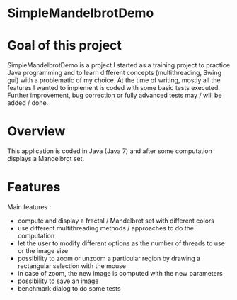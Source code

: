 SimpleMandelbrotDemo
====================

# Goal of this project
SimpleMandelbrotDemo is a project I started as a training project to practice Java programming and to learn different concepts (multithreading, Swing gui) with a problematic of my choice.
At the time of writing, mostly all the features I wanted to implement is coded with some basic tests executed. Further improvement, bug correction or fully advanced tests may / will be added / done.

# Overview 
This application is coded in Java (Java 7) and after some computation displays a Mandelbrot set.

# Features
Main features :
- compute and display a fractal / Mandelbrot set with different colors
- use different multithreading methods / approaches to do the computation
- let the user to modify different options as the number of threads to use or the image size
- possibility to zoom or unzoom a particular region by drawing a rectangular selection with the mouse
- in case of zoom, the new image is computed with the new parameters
- possibility to save an image
- benchmark dialog to do some tests

